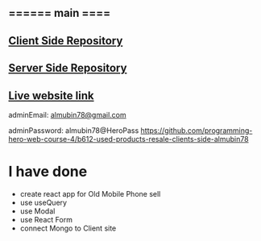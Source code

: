 
## ====== main ====
## [Client Side Repository](https://github.com/programming-hero-web-course-4/b612-used-products-resale-clients-side-almubin78)
## [Server Side Repository](https://assigment-12-server.vercel.app/)
## [Live website link]()
adminEmail: almubin78@gmail.com

adminPassword: almubin78@HeroPass
https://github.com/programming-hero-web-course-4/b612-used-products-resale-clients-side-almubin78

# I have done
* create react app for Old Mobile Phone sell
* use useQuery
* use Modal
* use React Form
* connect Mongo to Client site

